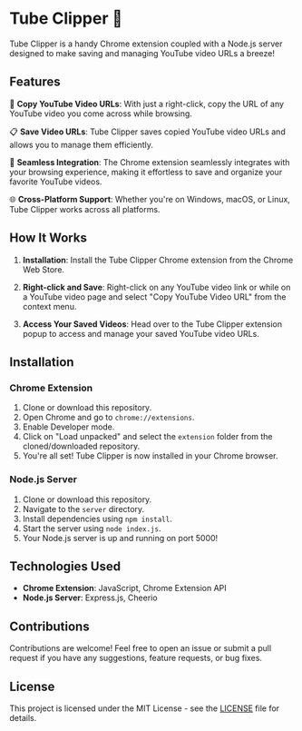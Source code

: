 # Tube Clipper 📎

Tube Clipper is a handy Chrome extension coupled with a Node.js server designed to make saving and managing YouTube video URLs a breeze!

## Features

🎥 **Copy YouTube Video URLs**: With just a right-click, copy the URL of any YouTube video you come across while browsing.

📋 **Save Video URLs**: Tube Clipper saves copied YouTube video URLs and allows you to manage them efficiently.

🚀 **Seamless Integration**: The Chrome extension seamlessly integrates with your browsing experience, making it effortless to save and organize your favorite YouTube videos.

🌐 **Cross-Platform Support**: Whether you're on Windows, macOS, or Linux, Tube Clipper works across all platforms.

## How It Works

1. **Installation**: Install the Tube Clipper Chrome extension from the Chrome Web Store.
   
2. **Right-click and Save**: Right-click on any YouTube video link or while on a YouTube video page and select "Copy YouTube Video URL" from the context menu.

3. **Access Your Saved Videos**: Head over to the Tube Clipper extension popup to access and manage your saved YouTube video URLs.

## Installation

### Chrome Extension

1. Clone or download this repository.
2. Open Chrome and go to `chrome://extensions`.
3. Enable Developer mode.
4. Click on "Load unpacked" and select the `extension` folder from the cloned/downloaded repository.
5. You're all set! Tube Clipper is now installed in your Chrome browser.

### Node.js Server

1. Clone or download this repository.
2. Navigate to the `server` directory.
3. Install dependencies using `npm install`.
4. Start the server using `node index.js`.
5. Your Node.js server is up and running on port 5000!

## Technologies Used

- **Chrome Extension**: JavaScript, Chrome Extension API
- **Node.js Server**: Express.js, Cheerio

## Contributions

Contributions are welcome! Feel free to open an issue or submit a pull request if you have any suggestions, feature requests, or bug fixes.

## License

This project is licensed under the MIT License - see the [LICENSE](LICENSE) file for details.
